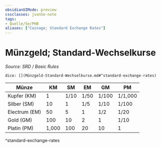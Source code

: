 ```yaml
---
obsidianUIMode: preview
cssclasses: json5e-note
tags:
- Quelle/5e/PHB
aliases: ["Coinage; Standard Exchange Rates"]
---
```

# Münzgeld; Standard-Wechselkurse
*Source: SRD / Basic Rules* 

`dice: [](Münzgeld-Standard-Wechselkurse.md#^standard-exchange-rates)`

| Münze         | KM    | SM   | EM   | GM    | PM      |
| ------------- | ----- | ---- | ---- | ----- | ------- |
| Kupfer (KM)   | 1     | 1/10 | 1/50 | 1/100 | 1/1,000 |
| Silber (SM)   | 10    | 1    | 1/5  | 1/10  | 1/100   |
| Electrum (EM) | 50    | 5    | 1    | 1/2   | 1/20    |
| Gold (GM)     | 100   | 10   | 2    | 1     | 1/10    |
| Platin (PM)   | 1,000 | 100  | 20   | 10    | 1       |
^standard-exchange-rates